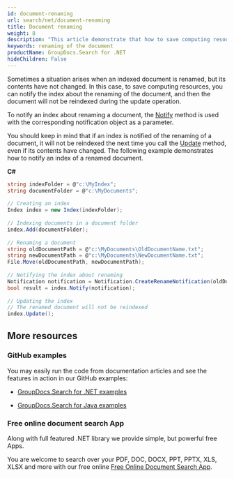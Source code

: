 ```yaml
---
id: document-renaming
url: search/net/document-renaming
title: Document renaming
weight: 8
description: "This article demonstrate that how to save computing resources, you can notify the index about the renaming of the document, and then the document will not be reindexed during the update operation"
keywords: renaming of the document
productName: GroupDocs.Search for .NET
hideChildren: False
---
```

Sometimes a situation arises when an indexed document is renamed, but its contents have not changed. In this case, to save computing resources, you can notify the index about the renaming of the document, and then the document will not be reindexed during the update operation.

To notify an index about renaming a document, the [Notify](https://apireference.groupdocs.com/search/net/groupdocs.search/index/methods/notify) method is used with the corresponding notification object as a parameter.

You should keep in mind that if an index is notified of the renaming of a document, it will not be reindexed the next time you call the [Update](https://apireference.groupdocs.com/search/net/groupdocs.search/index/methods/update) method, even if its contents have changed. The following example demonstrates how to notify an index of a renamed document.

**C#**

```csharp
string indexFolder = @"c:\MyIndex";
string documentFolder = @"c:\MyDocuments";
   
// Creating an index
Index index = new Index(indexFolder);
   
// Indexing documents in a document folder
index.Add(documentFolder);
   
// Renaming a document
string oldDocumentPath = @"c:\MyDocuments\OldDocumentName.txt";
string newDocumentPath = @"c:\MyDocuments\NewDocumentName.txt";
File.Move(oldDocumentPath, newDocumentPath);
   
// Notifying the index about renaming
Notification notification = Notification.CreateRenameNotification(oldDocumentPath, newDocumentPath);
bool result = index.Notify(notification);
   
// Updating the index
// The renamed document will not be reindexed
index.Update();
```

## More resources

### GitHub examples

You may easily run the code from documentation articles and see the features in action in our GitHub examples:

*   [GroupDocs.Search for .NET examples](https://github.com/groupdocs-search/GroupDocs.Search-for-.NET)
    
*   [GroupDocs.Search for Java examples](https://github.com/groupdocs-search/GroupDocs.Search-for-Java)
    

### Free online document search App

Along with full featured .NET library we provide simple, but powerful free Apps.

You are welcome to search over your PDF, DOC, DOCX, PPT, PPTX, XLS, XLSX and more with our free online [Free Online Document Search App](https://products.groupdocs.app/search).
